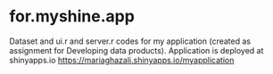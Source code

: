 # for.myshine.app
Dataset and ui.r and server.r codes for my application (created as assignment for Developing data products).
Application is deployed at shinyapps.io https://mariaghazali.shinyapps.io/myapplication
